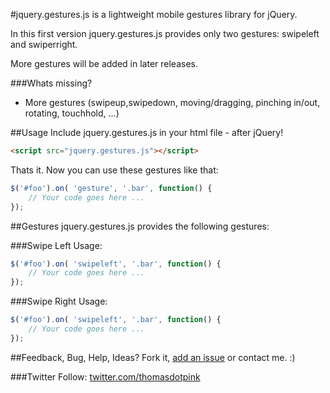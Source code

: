 #jquery.gestures.js
is a lightweight mobile gestures library for jQuery.

In this first version jquery.gestures.js provides only two gestures: swipeleft and swiperright.

More gestures will be added in later releases.

###Whats missing?
* More gestures (swipeup,swipedown, moving/dragging, pinching in/out, rotating, touchhold, ...)

##Usage
Include jquery.gestures.js in your html file - after jQuery!

``` html
<script src="jquery.gestures.js"></script>
```

Thats it.
Now you can use these gestures like that:

``` javascript
$('#foo').on( 'gesture', '.bar', function() {
	// Your code goes here ...
});
```


##Gestures
jquery.gestures.js provides the following gestures:

###Swipe Left
Usage:

``` javascript
$('#foo').on( 'swipeleft', '.bar', function() {
	// Your code goes here ...
});
```

###Swipe Right
Usage:

``` javascript
$('#foo').on( 'swipeleft', '.bar', function() {
	// Your code goes here ...
});
```


##Feedback, Bug, Help, Ideas?
Fork it, [add an issue](https://github.com/thomaspink/jquery.gestures.js/issues) or contact me. :)

###Twitter
Follow: [twitter.com/thomasdotpink](http://twitter.com/thomasdotpink)
